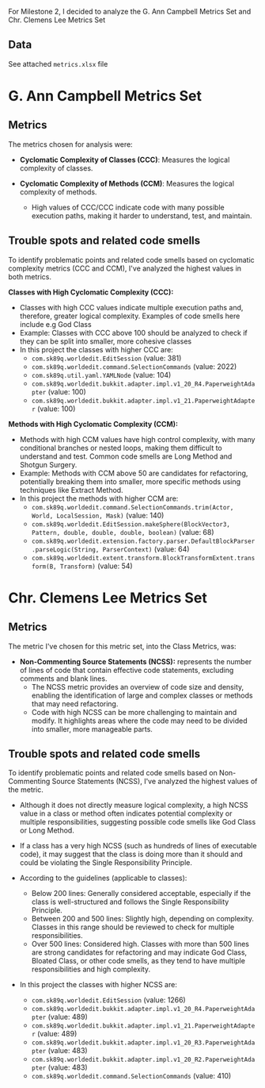 For Milestone 2, I decided to analyze the G. Ann Campbell Metrics Set and Chr. Clemens Lee Metrics Set

## Data
See attached `metrics.xlsx` file


# G. Ann Campbell Metrics Set

## Metrics
The metrics chosen for analysis were:
- <b>Cyclomatic Complexity of Classes (CCC)</b>: Measures the logical complexity of classes.
- <b>Cyclomatic Complexity of Methods (CCM)</b>: Measures the logical complexity of methods.

  - High values of CCC/CCC indicate code with many possible execution paths, making it harder to understand, test, and maintain.

## Trouble spots and related code smells
To identify problematic points and related code smells based on cyclomatic complexity metrics (CCC and CCM), I've analyzed the highest values in both metrics.

<b>Classes with High Cyclomatic Complexity (CCC):</b>
- Classes with high CCC values indicate multiple execution paths and, therefore, greater logical complexity. Examples of code smells here include e.g God Class
- Example: Classes with CCC above 100 should be analyzed to check if they can be split into smaller, more cohesive classes
- In this project the classes with higher CCC are: 
  - `com.sk89q.worldedit.EditSession` (value: 381)
  - `com.sk89q.worldedit.command.SelectionCommands` (value: 2022)
  - `com.sk89q.util.yaml.YAMLNode` (value: 104)
  - `com.sk89q.worldedit.bukkit.adapter.impl.v1_20_R4.PaperweightAdapter` (value: 100)
  - `com.sk89q.worldedit.bukkit.adapter.impl.v1_21.PaperweightAdapter` (value: 100)

<b>Methods with High Cyclomatic Complexity (CCM):</b>
- Methods with high CCM values have high control complexity, with many conditional branches or nested loops, making them difficult to understand and test. Common code smells are Long Method and Shotgun Surgery.
- Example: Methods with CCM above 50 are candidates for refactoring, potentially breaking them into smaller, more specific methods using techniques like Extract Method.
- In this project the methods with higher CCM are:
  - `com.sk89q.worldedit.command.SelectionCommands.trim(Actor, World, LocalSession, Mask)` (value: 140)
  - `com.sk89q.worldedit.EditSession.makeSphere(BlockVector3, Pattern, double, double, double, boolean)` (value: 68)
  - `com.sk89q.worldedit.extension.factory.parser.DefaultBlockParser.parseLogic(String, ParserContext)` (value: 64)
  - `com.sk89q.worldedit.extent.transform.BlockTransformExtent.transform(B, Transform)` (value: 54)


#  Chr. Clemens Lee Metrics Set

## Metrics
The metric I've chosen for this metric set, into the Class Metrics, was:
 - <b>Non-Commenting Source Statements (NCSS):</b> represents the number of lines of code that contain effective code statements, excluding comments and blank lines.
   - The NCSS metric provides an overview of code size and density, enabling the identification of large and complex classes or methods that may need refactoring. 
   - Code with high NCSS can be more challenging to maintain and modify. It highlights areas where the code may need to be divided into smaller, more manageable parts.
   
## Trouble spots and related code smells
To identify problematic points and related code smells based on Non-Commenting Source Statements (NCSS), I've analyzed the highest values of the metric.
- Although it does not directly measure logical complexity, a high NCSS value in a class or method often indicates potential complexity or multiple responsibilities, suggesting possible code smells like God Class or Long Method.
- If a class has a very high NCSS (such as hundreds of lines of executable code), it may suggest that the class is doing more than it should and could be violating the Single Responsibility Principle.
- According to the guidelines (applicable to classes):
  - Below 200 lines: Generally considered acceptable, especially if the class is well-structured and follows the Single Responsibility Principle.
  - Between 200 and 500 lines: Slightly high, depending on complexity. Classes in this range should be reviewed to check for multiple responsibilities.
  - Over 500 lines: Considered high. Classes with more than 500 lines are strong candidates for refactoring and may indicate God Class, Bloated Class, or other code smells, as they tend to have multiple responsibilities and high complexity.

- In this project the classes with higher NCSS are:
  - `com.sk89q.worldedit.EditSession` (value: 1266)
  - `com.sk89q.worldedit.bukkit.adapter.impl.v1_20_R4.PaperweightAdapter` (value: 489)
  - `com.sk89q.worldedit.bukkit.adapter.impl.v1_21.PaperweightAdapter` (value: 489)
  - `com.sk89q.worldedit.bukkit.adapter.impl.v1_20_R3.PaperweightAdapter` (value: 483)
  - `com.sk89q.worldedit.bukkit.adapter.impl.v1_20_R2.PaperweightAdapter` (value: 483)
  - `com.sk89q.worldedit.command.SelectionCommands`	(value: 410)
  